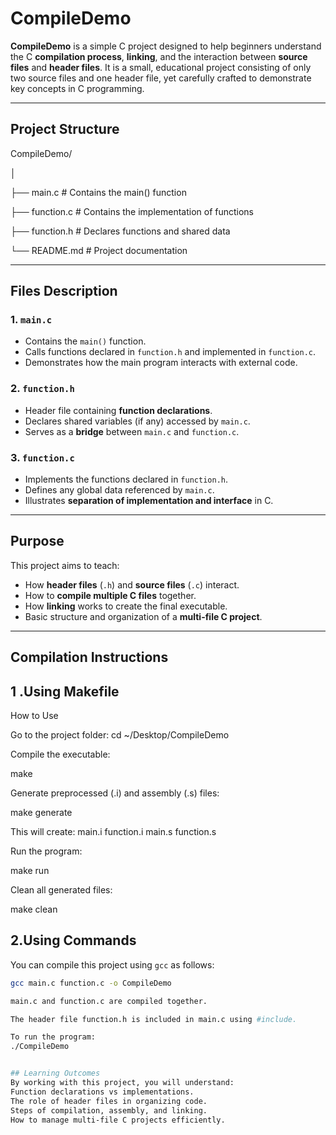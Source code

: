 # CompileDemo

**CompileDemo** is a simple C project designed to help beginners understand the C **compilation process**, **linking**, and the interaction between **source files** and **header files**. It is a small, educational project consisting of only two source files and one header file, yet carefully crafted to demonstrate key concepts in C programming.

---

## Project Structure

CompileDemo/

│

├── main.c # Contains the main() function

├── function.c # Contains the implementation of functions

├── function.h # Declares functions and shared data

└── README.md # Project documentation


---

## Files Description

### 1. `main.c`
- Contains the `main()` function.
- Calls functions declared in `function.h` and implemented in `function.c`.
- Demonstrates how the main program interacts with external code.

### 2. `function.h`
- Header file containing **function declarations**.
- Declares shared variables (if any) accessed by `main.c`.
- Serves as a **bridge** between `main.c` and `function.c`.

### 3. `function.c`
- Implements the functions declared in `function.h`.
- Defines any global data referenced by `main.c`.
- Illustrates **separation of implementation and interface** in C.

---

## Purpose

This project aims to teach:

- How **header files** (`.h`) and **source files** (`.c`) interact.
- How to **compile multiple C files** together.
- How **linking** works to create the final executable.
- Basic structure and organization of a **multi-file C project**.

---

## Compilation Instructions

## 1 .Using Makefile
How to Use

Go to the project folder:
cd ~/Desktop/CompileDemo

Compile the executable:

make

Generate preprocessed (.i) and assembly (.s) files:

make generate

This will create:
main.i       function.i      main.s      function.s

Run the program:

make run

Clean all generated files:

make clean

## 2.Using Commands

You can compile this project using `gcc` as follows:

```bash
gcc main.c function.c -o CompileDemo

main.c and function.c are compiled together.

The header file function.h is included in main.c using #include.

To run the program:
./CompileDemo


## Learning Outcomes
By working with this project, you will understand:
Function declarations vs implementations.
The role of header files in organizing code.
Steps of compilation, assembly, and linking.
How to manage multi-file C projects efficiently.





